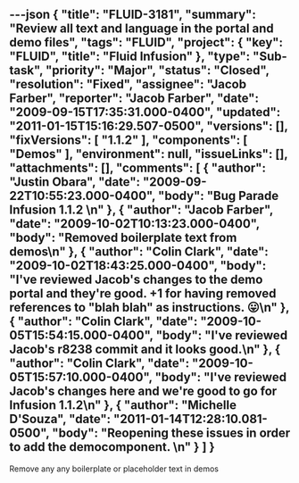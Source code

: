 ---json
{
  "title": "FLUID-3181",
  "summary": "Review all text and language in the portal and demo files",
  "tags": "FLUID",
  "project": {
    "key": "FLUID",
    "title": "Fluid Infusion"
  },
  "type": "Sub-task",
  "priority": "Major",
  "status": "Closed",
  "resolution": "Fixed",
  "assignee": "Jacob Farber",
  "reporter": "Jacob Farber",
  "date": "2009-09-15T17:35:31.000-0400",
  "updated": "2011-01-15T15:16:29.507-0500",
  "versions": [],
  "fixVersions": [
    "1.1.2"
  ],
  "components": [
    "Demos"
  ],
  "environment": null,
  "issueLinks": [],
  "attachments": [],
  "comments": [
    {
      "author": "Justin Obara",
      "date": "2009-09-22T10:55:23.000-0400",
      "body": "Bug Parade Infusion 1.1.2&#x20;\n"
    },
    {
      "author": "Jacob Farber",
      "date": "2009-10-02T10:13:23.000-0400",
      "body": "Removed boilerplate text from demos\n"
    },
    {
      "author": "Colin Clark",
      "date": "2009-10-02T18:43:25.000-0400",
      "body": "I've reviewed Jacob's changes to the demo portal and they're good. +1 for having removed references to \"blah blah\" as instructions. 😛\n"
    },
    {
      "author": "Colin Clark",
      "date": "2009-10-05T15:54:15.000-0400",
      "body": "I've reviewed Jacob's r8238 commit and it looks good.\n"
    },
    {
      "author": "Colin Clark",
      "date": "2009-10-05T15:57:10.000-0400",
      "body": "I've reviewed Jacob's changes here and we're good to go for Infusion 1.1.2\n"
    },
    {
      "author": "Michelle D'Souza",
      "date": "2011-01-14T12:28:10.081-0500",
      "body": "Reopening these issues in order to add the democomponent.&#x20;\n"
    }
  ]
}
---
Remove any any boilerplate or placeholder text in demos

        